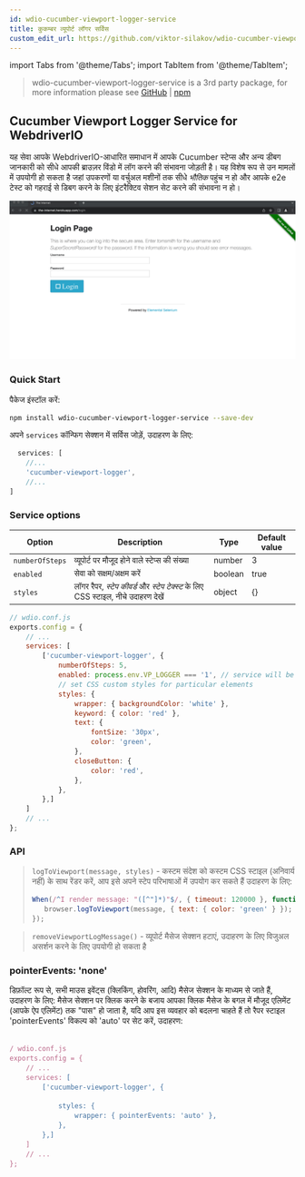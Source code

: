 ```yaml
---
id: wdio-cucumber-viewport-logger-service
title: कुकम्बर व्यूपोर्ट लॉगर सर्विस
custom_edit_url: https://github.com/viktor-silakov/wdio-cucumber-viewport-logger-service/edit/main/README.md
---
```


import Tabs from '@theme/Tabs';
import TabItem from '@theme/TabItem';

> wdio-cucumber-viewport-logger-service is a 3rd party package, for more information please see [GitHub](https://github.com/viktor-silakov/wdio-cucumber-viewport-logger-service) | [npm](https://www.npmjs.com/package/wdio-cucumber-viewport-logger-service)
## Cucumber Viewport Logger Service for WebdriverIO

यह सेवा आपके WebdriverIO-आधारित समाधान में आपके Cucumber स्टेप्स और अन्य डीबग जानकारी को सीधे आपकी ब्राउज़र विंडो में लॉग करने की संभावना जोड़ती है। यह विशेष रूप से उन मामलों में उपयोगी हो सकता है जहां उपकरणों या वर्चुअल मशीनों तक सीधे *भौतिक* पहुंच न हो और आपके e2e टेस्ट को गहराई से डिबग करने के लिए इंटरैक्टिव सेशन सेट करने की संभावना न हो।

![demo](https://github.com/viktor-silakov/wdio-cucumber-viewport-logger-service/raw/main/img/demo.gif)

### Quick Start

पैकेज इंस्टॉल करें:

```bash
npm install wdio-cucumber-viewport-logger-service --save-dev
```

अपने `services` कॉन्फिग सेक्शन में सर्विस जोड़ें, उदाहरण के लिए:

```js
  services: [
    //...
    'cucumber-viewport-logger',
    //...
]
```

### Service options

| Option  | Description | Type |Default value |
| --- | --- | --- | --- |
| `numberOfSteps`  | व्यूपोर्ट पर मौजूद होने वाले स्टेप्स की संख्या  | number |3 |
| `enabled`  | सेवा को सक्षम/अक्षम करें | boolean |true |
| `styles`  | लॉगर रैपर, *स्टेप कीवर्ड* और *स्टेप टेक्स्ट* के लिए CSS स्टाइल, नीचे उदाहरण देखें  | object |{} |

```js
// wdio.conf.js
exports.config = {
    // ...
    services: [
        ['cucumber-viewport-logger', {
            numberOfSteps: 5,
            enabled: process.env.VP_LOGGER === '1', // service will be enabled only when you set `VP_LOGGER` enviroment variable to `1`
            // set CSS custom styles for particular elements
            styles: {
                wrapper: { backgroundColor: 'white' },
                keyword: { color: 'red' },
                text: {
                    fontSize: '30px',
                    color: 'green',
                },
                closeButton: {
                    color: 'red',
                },
            },
        },]
    ]
    // ...
};
```

### API

> `logToViewport(message, styles)` - कस्टम संदेश को कस्टम CSS स्टाइल (अनिवार्य नहीं) के साथ रेंडर करें, आप इसे अपने स्टेप परिभाषाओं में उपयोग कर सकते हैं
उदाहरण के लिए:
>```js
>When(/^I render message: "([^"]*)"$/, { timeout: 120000 }, function (message) {
>    browser.logToViewport(message, { text: { color: 'green' } });
>});
>```


> `removeViewportLogMessage()` - व्यूपोर्ट मैसेज सेक्शन हटाएं, उदाहरण के लिए विजुअल असर्शन करने के लिए उपयोगी हो सकता है

### pointerEvents: 'none'

डिफ़ॉल्ट रूप से, सभी माउस इवेंट्स (क्लिकिंग, होवरिंग, आदि) मैसेज सेक्शन के माध्यम से जाते हैं, उदाहरण के लिए: मैसेज सेक्शन पर क्लिक करने के बजाय आपका क्लिक मैसेज के बगल में मौजूद एलिमेंट (आपके ऐप एलिमेंट) तक "पास" हो जाता है, यदि आप इस व्यवहार को बदलना चाहते हैं तो रैपर स्टाइल 'pointerEvents' विकल्प को 'auto' पर सेट करें, उदाहरण:
```js

/ wdio.conf.js
exports.config = {
    // ...
    services: [
        ['cucumber-viewport-logger', {
     
            styles: {
                wrapper: { pointerEvents: 'auto' },
            },
        },]
    ]
    // ...
};
```